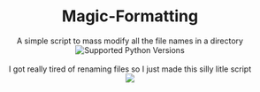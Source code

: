 <div align="center">
  <h1><b>Magic-Formatting</b></h1>
<div align= "center">
    A simple script to mass modify all the file names in a directory
  </div>
  <div align= "center">
    <img src="https://img.shields.io/pypi/pyversions/notion-client" alt="Supported Python Versions">
  </div>
</div>
</br>

<div align= "center">
I got really tired of renaming files so I just made this silly litle script 
</div>

<div align="center">
    <img src="https://i.imgur.com/XgznS4h.png">
</div align= "center">

